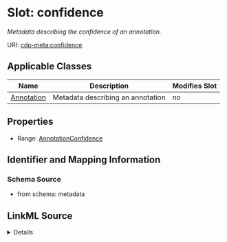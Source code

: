 # Slot: confidence


_Metadata describing the confidence of an annotation._



URI: [cdp-meta:confidence](metadataconfidence)



<!-- no inheritance hierarchy -->




## Applicable Classes

| Name | Description | Modifies Slot |
| --- | --- | --- |
[Annotation](Annotation.md) | Metadata describing an annotation |  no  |







## Properties

* Range: [AnnotationConfidence](AnnotationConfidence.md)





## Identifier and Mapping Information







### Schema Source


* from schema: metadata




## LinkML Source

<details>
```yaml
name: confidence
description: Metadata describing the confidence of an annotation.
from_schema: metadata
rank: 1000
alias: confidence
owner: Annotation
domain_of:
- Annotation
range: AnnotationConfidence
inlined: true
inlined_as_list: true

```
</details>
